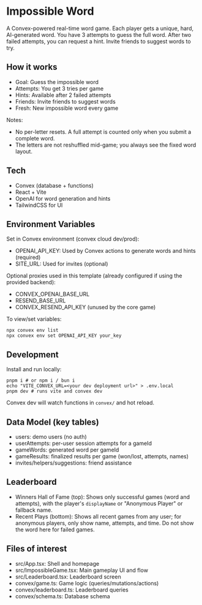 # Impossible Word

A Convex-powered real-time word game. Each player gets a unique, hard, AI-generated word. You have 3 attempts to guess the full word. After two failed attempts, you can request a hint. Invite friends to suggest words to try.

## How it works

- Goal: Guess the impossible word
- Attempts: You get 3 tries per game
- Hints: Available after 2 failed attempts
- Friends: Invite friends to suggest words
- Fresh: New impossible word every game

Notes:

- No per-letter resets. A full attempt is counted only when you submit a complete word.
- The letters are not reshuffled mid-game; you always see the fixed word layout.

## Tech

- Convex (database + functions)
- React + Vite
- OpenAI for word generation and hints
- TailwindCSS for UI

## Environment Variables

Set in Convex environment (convex cloud dev/prod):

- OPENAI_API_KEY: Used by Convex actions to generate words and hints (required)
- SITE_URL: Used for invites (optional)

Optional proxies used in this template (already configured if using the provided backend):

- CONVEX_OPENAI_BASE_URL
- RESEND_BASE_URL
- CONVEX_RESEND_API_KEY (unused by the core game)

To view/set variables:

```
npx convex env list
npx convex env set OPENAI_API_KEY your_key
```

## Development

Install and run locally:

```
pnpm i # or npm i / bun i
echo "VITE_CONVEX_URL=<your dev deployment url>" > .env.local
pnpm dev # runs vite and convex dev
```

Convex dev will watch functions in `convex/` and hot reload.

## Data Model (key tables)

- users: demo users (no auth)
- userAttempts: per-user session attempts for a gameId
- gameWords: generated word per gameId
- gameResults: finalized results per game (won/lost, attempts, names)
- invites/helpers/suggestions: friend assistance

## Leaderboard

- Winners Hall of Fame (top): Shows only successful games (word and attempts), with the player's `displayName` or "Anonymous Player" or fallback name.
- Recent Plays (bottom): Shows all recent games from any user; for anonymous players, only show name, attempts, and time. Do not show the word here for failed games.

## Files of interest

- src/App.tsx: Shell and homepage
- src/ImpossibleGame.tsx: Main gameplay UI and flow
- src/Leaderboard.tsx: Leaderboard screen
- convex/game.ts: Game logic (queries/mutations/actions)
- convex/leaderboard.ts: Leaderboard queries
- convex/schema.ts: Database schema
